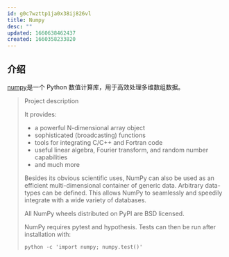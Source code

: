 ```yaml
---
id: g0c7wzttp1ja0x38ij826vl
title: Numpy
desc: ""
updated: 1660638462437
created: 1660358233820
---
```


## 介绍

[numpy](https://pypi.org/project/numpy/)是一个 Python 数值计算库，用于高效处理多维数组数据。

> Project description
>
> It provides:
>
> - a powerful N-dimensional array object
> - sophisticated (broadcasting) functions
> - tools for integrating C/C++ and Fortran code
> - useful linear algebra, Fourier transform, and random number capabilities
> - and much more
>
> Besides its obvious scientific uses, NumPy can also be used as an efficient multi-dimensional container of generic data. Arbitrary data-types can be defined. This allows NumPy to seamlessly and speedily integrate with a wide variety of databases.
>
> All NumPy wheels distributed on PyPI are BSD licensed.
>
> NumPy requires pytest and hypothesis. Tests can then be run after installation with:
>
> ```
> python -c 'import numpy; numpy.test()'
> ```
